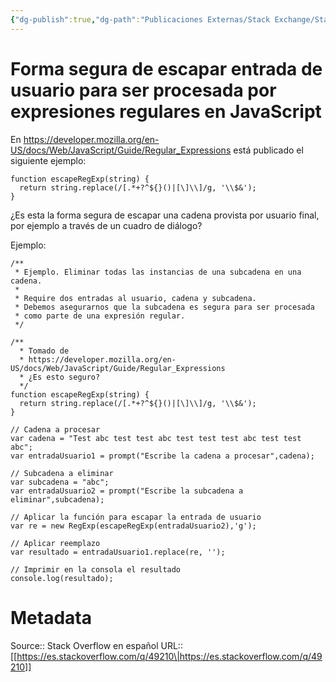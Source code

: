 ```yaml
---
{"dg-publish":true,"dg-path":"Publicaciones Externas/Stack Exchange/Stack Overflow en español/es.stackoverflow.com-49210.md","permalink":"/publicaciones-externas/stack-exchange/stack-overflow-en-espanol/es-stackoverflow-com-49210/","title":"Forma segura de escapar entrada de usuario para ser procesada por expresiones regulares en JavaScript","hide":true,"noteIcon":"default","created":"2024-04-03T12:49:10.727-06:00","updated":"2024-04-05T16:43:49.116-06:00"}
---
```


# Forma segura de escapar entrada de usuario para ser procesada por expresiones regulares en JavaScript

En https://developer.mozilla.org/en-US/docs/Web/JavaScript/Guide/Regular_Expressions está publicado el siguiente ejemplo:

    function escapeRegExp(string) {
      return string.replace(/[.*+?^${}()|[\]\\]/g, '\\$&'); 
    }

¿Es esta la forma segura de escapar una cadena provista por usuario final, por ejemplo a través de un cuadro de diálogo?

Ejemplo:

<!-- begin snippet: js hide: false console: true babel: false -->

<!-- language: lang-js -->

    /**
     * Ejemplo. Eliminar todas las instancias de una subcadena en una cadena.
     * 
     * Require dos entradas al usuario, cadena y subcadena.
     * Debemos asegurarnos que la subcadena es segura para ser procesada
     * como parte de una expresión regular.
     */

    /** 
      * Tomado de 
      * https://developer.mozilla.org/en-US/docs/Web/JavaScript/Guide/Regular_Expressions
      * ¿Es esto seguro?
      */
    function escapeRegExp(string) {
      return string.replace(/[.*+?^${}()|[\]\\]/g, '\\$&'); 
    }

    // Cadena a procesar
    var cadena = "Test abc test test abc test test test abc test test abc";
    var entradaUsuario1 = prompt("Escribe la cadena a procesar",cadena);

    // Subcadena a eliminar
    var subcadena = "abc";
    var entradaUsuario2 = prompt("Escribe la subcadena a eliminar",subcadena);

    // Aplicar la función para escapar la entrada de usuario
    var re = new RegExp(escapeRegExp(entradaUsuario2),'g');

    // Aplicar reemplazo
    var resultado = entradaUsuario1.replace(re, '');

    // Imprimir en la consola el resultado
    console.log(resultado);

<!-- end snippet -->



  [1]: http://es.stackoverflow.com/a/49132/65

# Metadata
Source:: Stack Overflow en español
URL:: [[https://es.stackoverflow.com/q/49210\|https://es.stackoverflow.com/q/49210]]

